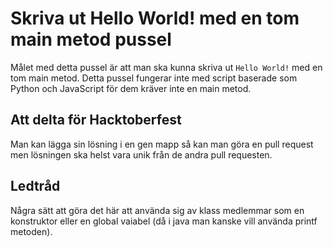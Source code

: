 # Skriva ut Hello World! med en tom main metod pussel
Målet med detta pussel är att man ska kunna skriva ut `Hello World!` med en tom main metod. Detta pussel fungerar inte med script baserade som 
Python och JavaScript för dem kräver inte en main metod.

## Att delta för Hacktoberfest
Man kan lägga sin lösning i en gen mapp så kan man göra en pull request men lösningen ska helst vara unik från de andra pull requesten.

## Ledtråd
Några sätt att göra det här att använda sig av klass medlemmar som en konstruktor eller en global vaiabel (då i java man kanske vill använda printf metoden).
